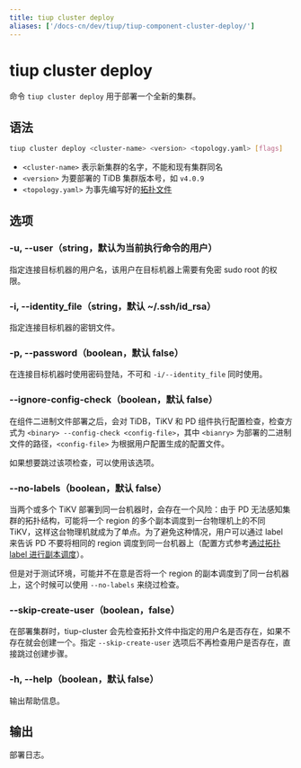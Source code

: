 ```yaml
---
title: tiup cluster deploy
aliases: ['/docs-cn/dev/tiup/tiup-component-cluster-deploy/']
---
```


# tiup cluster deploy

命令 `tiup cluster deploy` 用于部署一个全新的集群。

## 语法

```sh
tiup cluster deploy <cluster-name> <version> <topology.yaml> [flags]
```

- `<cluster-name>` 表示新集群的名字，不能和现有集群同名
- `<version>` 为要部署的 TiDB 集群版本号，如 `v4.0.9`
- `<topology.yaml>` 为事先编写好的[拓扑文件](/tiup/tiup-cluster-topology-reference.md)

## 选项

### -u, --user（string，默认为当前执行命令的用户）

指定连接目标机器的用户名，该用户在目标机器上需要有免密 sudo root 的权限。

### -i, --identity_file（string，默认 ~/.ssh/id_rsa）

指定连接目标机器的密钥文件。

### -p, --password（boolean，默认 false）

在连接目标机器时使用密码登陆，不可和 `-i/--identity_file` 同时使用。

### --ignore-config-check（boolean，默认 false）

在组件二进制文件部署之后，会对 TiDB，TiKV 和 PD 组件执行配置检查，检查方式为 `<binary> --config-check <config-file>`，其中 `<bianry>` 为部署的二进制文件的路径，`<config-file>` 为根据用户配置生成的配置文件。

如果想要跳过该项检查，可以使用该选项。

### --no-labels（boolean，默认 false）

当两个或多个 TiKV 部署到同一台机器时，会存在一个风险：由于 PD 无法感知集群的拓扑结构，可能将一个 region 的多个副本调度到一台物理机上的不同 TiKV，这样这台物理机就成为了单点。为了避免这种情况，用户可以通过 label 来告诉 PD 不要将相同的 region 调度到同一台机器上（配置方式参考[通过拓扑 label 进行副本调度](/schedule-replicas-by-topology.labels.md)）。

但是对于测试环境，可能并不在意是否将一个 region 的副本调度到了同一台机器上，这个时候可以使用 `--no-labels` 来绕过检查。

### --skip-create-user（boolean，false）

在部署集群时，tiup-cluster 会先检查拓扑文件中指定的用户名是否存在，如果不存在就会创建一个。指定 `--skip-create-user` 选项后不再检查用户是否存在，直接跳过创建步骤。

### -h, --help（boolean，默认 false）

输出帮助信息。

## 输出

部署日志。